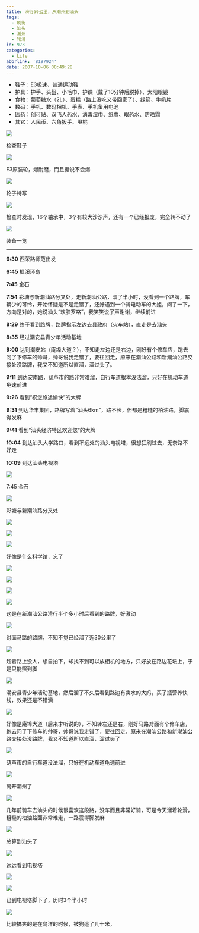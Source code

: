 ```yaml
---
title: 滑行50公里，从潮州到汕头
tags:
  - 刷街
  - 汕头
  - 潮州
  - 轮滑
id: 973
categories:
  - Life
abbrlink: '8197924'
date: 2007-10-06 00:49:28
---
```


* 鞋子：E3极速、普通运动鞋
* 护具：护手、头盔、小毛巾、护踝（戴了10分钟后脱掉）、太阳眼镜
* 食物：葡萄糖水（2L）、蛋糕（路上没吃又带回家了）、绿箭、牛奶片
* 数码：手机、数码相机、手表、手机备用电池
* 医药：创可贴、双飞人药水、消毒湿巾、纸巾、眼药水、防晒霜
* 其它：人民币、六角扳手、甩棍

![](/images/2007/10/06_200710060050481704_12760.jpg)

检查鞋子
<!--more-->
![](/images/2007/10/200710060051484105.jpg)

E3原装轮，爆耐磨，而且据说不会爆

![](/images/2007/10/200710060052293145.jpg)

轮子特写

![](/images/2007/10/200710060052427455.jpg)

检查时发现，16个轴承中，3个有较大沙沙声，还有一个已经报废，完全转不动了

![](/images/2007/10/200710060053365032.jpg)

装备一览

---

**6:30** 西荣路师范出发

**6:45** 枫溪环岛

**7:45** 金石

**7:54** 彩塘与新潮汕路分叉处，走新潮汕公路，溜了半小时，没看到一个路牌，车辆少的可怜，开始怀疑是不是走错了，还好遇到一个骑电动车的大姐，问了一下，方向是对的，她说汕头&ldquo;欢胶罗咯&rdquo;，我笑笑说了声谢谢，继续前进

**8:29** 终于看到路牌，路牌指示左边去县政府（火车站），直走是去汕头

**8:35** 经过潮安县青少年活动基地

**9:00** 达到潮安站（庵埠大道？），不知走左边还是右边，刚好有个修车店，跑去问了下修车的帅哥，帅哥说我走错了，要往回走，原来在潮汕公路和新潮汕公路交接处没路牌，我又不知道所以直溜，溜过头了。

**9:11** 到达安南路，葫芦市的路非常难溜，自行车道根本没法溜，只好在机动车道龟速前进

**9:26** 看到&ldquo;祝您旅途愉快&rdquo;的大牌

**9:31** 到达华丰集团，路牌写着&ldquo;汕头6km&quot;，路不长，但都是粗糙的柏油路，脚震得发麻

**9:41** 看到&rdquo;汕头经济特区欢迎您&ldquo;的大牌

**10:04** 到达汕头大学路口，看到不远处的汕头电视塔，很想狂刷过去，无奈路不好走

**10:09** 到达汕头电视塔

![](/images/2007/10/06_200710060057253766_12761.jpg)

7:45 金石

![](/images/2007/10/200710060059035101.jpg)

彩塘与新潮汕路分叉处

![](/images/2007/10/200710060059455813.jpg)

![](/images/2007/10/200710060100055011.jpg)

![](/images/2007/10/200710060100322382.jpg)

好像是什么科学馆，忘了

![](/images/2007/10/200710060101347425.jpg)

![](/images/2007/10/200710060101450532.jpg)

![](/images/2007/10/200710060101552284.jpg)

![](/images/2007/10/200710060102204064.jpg)

这是在新潮汕公路滑行半个多小时后看到的路牌，好激动

![](/images/2007/10/200710060102332374.jpg)

对面马路的路牌，不知不觉已经溜了近30公里了

![](/images/2007/10/200710060103454844.jpg)

趁着路上没人，想自拍下，却找不到可以放相机的地方，只好放在路边花坛上，于是只能照到脚

![](/images/2007/10/200710060104477285.jpg)

潮安县青少年活动基地，然后溜了不久后看到路边有卖水的大妈，买了瓶营养快线，效果还是不错滴

![](/images/2007/10/200710060106478287.jpg)

好像是庵埠大道（后来才听说的），不知转左还是右，刚好马路对面有个修车店，跑去问了下修车的帅哥，帅哥说我走错了，要往回走，原来在潮汕公路和新潮汕公路交接处没路牌，我又不知道所以直溜，溜过头了

![](/images/2007/10/200710060108486155.jpg)

葫芦市的自行车道没法溜，只好在机动车道龟速前进

![](/images/2007/10/200710060109361022.jpg)

离开潮州了

![](/images/2007/10/200710060110036086.jpg)

几年前骑车去汕头的时候很喜欢这段路，没车而且非常好骑，可是今天溜着轮滑，粗糙的柏油路面非常难走，一路震得脚发麻

![](/images/2007/10/200710060111390622.jpg)

总算到汕头了

![](/images/2007/10/200710060112131523.jpg)

远远看到电视塔

![](/images/2007/10/200710060112375242.jpg)

![](/images/2007/10/200710060113328453.jpg)

已到电视塔脚下了，历时3个半小时

![](/images/2007/10/200710060113588436.jpg)

比较搞笑的是在乌洋的时候，被狗追了几十米，